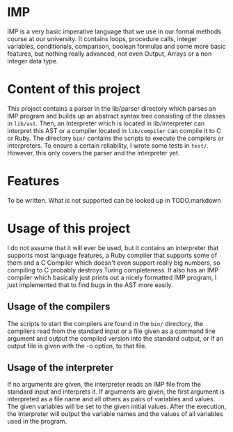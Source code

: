 IMP
===
IMP is a very basic imperative language that we use in our formal methods course at our university. It contains loops, procedure calls, integer variables, conditionals, comparison, boolean formulas and some more basic features, but nothing really advanced, not even Output, Arrays or a non integer data type.

Content of this project
================
This project contains a parser in the lib/parser directory which parses an IMP program and builds up an abstract syntax tree consisting of the classes in `lib/ast`. Then, an Interpreter which is located in lib/interpreter can interpret this AST or a compiler located in `lib/compiler` can compile it to C or Ruby. The directory `bin/` contains the scripts to execute the compilers or interpreters. To ensure a certain reliability, I wrote some tests in `test/`. However, this only covers the parser and the interpreter yet.

Features
======
To be written. What is not supported can be looked up in TODO.markdown

Usage of this project
===============
I do not assume that it will ever be used, but it contains an interpreter that supports most language features, a Ruby compiler that supports some of them and a C Compiler which doesn't even support really big numbers, so compiling to C probably destroys Turing completeness. It also has an IMP compiler which basically just prints out a nicely formatted IMP program, I just implemented that to find bugs in the AST more easily.

Usage of the compilers
----------------------
The scripts to start the compilers are found in the `bin/` directory, the compilers read from the standard input or a file given as a command line argument and output the compiled version into the standard output, or if an output file is given with the -o option, to that file.

Usage of the interpreter
------------------------
If no arguments are given, the interpreter reads an IMP file from the standard input and interprets it. If arguments are given, the first argument is interpreted as a file name and all others as pairs of variables and values. The given variables will be set to the given initial values. After the execution, the interpreter will output the variable names and the values of all variables used in the program.
